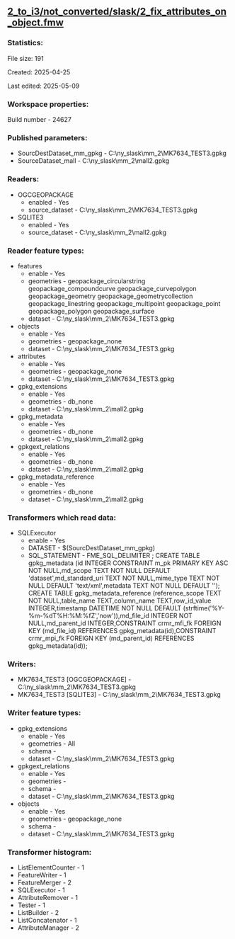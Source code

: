 ﻿## [2_to_i3/not_converted/slask/2_fix_attributes_on_object.fmw](https://github.com/kicki58/kix_working_dir/blob/master/2_to_i3/not_converted/slask/2_fix_attributes_on_object.fmw)

### Statistics:
File size: 191

Created: 2025-04-25

Last edited: 2025-05-09


### Workspace properties:
Build number    - 24627

### Published parameters:
*  SourcDestDataset_mm_gpkg    -   C:\ny_slask\mm_2\MK7634_TEST3.gpkg
*  SourceDataset_mall    -   C:\ny_slask\mm_2\mall2.gpkg

### Readers:
*  OGCGEOPACKAGE
    * enabled    -  Yes
    * source_dataset    -   C:\ny_slask\mm_2\MK7634_TEST3.gpkg
*  SQLITE3
    * enabled    -  Yes
    * source_dataset    -   C:\ny_slask\mm_2\mall2.gpkg

### Reader feature types:
*  features
    * enable - Yes
    * geometries - geopackage_circularstring geopackage_compoundcurve geopackage_curvepolygon geopackage_geometry geopackage_geometrycollection geopackage_linestring geopackage_multipoint geopackage_point geopackage_polygon geopackage_surface
    * dataset - C:\ny_slask\mm_2\MK7634_TEST3.gpkg
*  objects
    * enable - Yes
    * geometries - geopackage_none
    * dataset - C:\ny_slask\mm_2\MK7634_TEST3.gpkg
*  attributes
    * enable - Yes
    * geometries - geopackage_none
    * dataset - C:\ny_slask\mm_2\MK7634_TEST3.gpkg
*  gpkg_extensions
    * enable - Yes
    * geometries - db_none
    * dataset - C:\ny_slask\mm_2\mall2.gpkg
*  gpkg_metadata
    * enable - Yes
    * geometries - db_none
    * dataset - C:\ny_slask\mm_2\mall2.gpkg
*  gpkgext_relations
    * enable - Yes
    * geometries - db_none
    * dataset - C:\ny_slask\mm_2\mall2.gpkg
*  gpkg_metadata_reference
    * enable - Yes
    * geometries - db_none
    * dataset - C:\ny_slask\mm_2\mall2.gpkg

### Transformers which read data:
*  SQLExecutor
    * enable    -   Yes
    * DATASET    -   $(SourcDestDataset_mm_gpkg)
    * SQL_STATEMENT    -   FME_SQL_DELIMITER ;
CREATE TABLE gpkg_metadata (id INTEGER CONSTRAINT m_pk PRIMARY KEY ASC NOT NULL,md_scope TEXT NOT NULL DEFAULT 'dataset',md_standard_uri TEXT NOT NULL,mime_type TEXT NOT NULL DEFAULT 'text/xml',metadata TEXT NOT NULL DEFAULT '');
CREATE TABLE gpkg_metadata_reference (reference_scope TEXT NOT NULL,table_name TEXT,column_name TEXT,row_id_value INTEGER,timestamp DATETIME NOT NULL DEFAULT (strftime('%Y-%m-%dT%H:%M:%fZ','now')),md_file_id INTEGER NOT NULL,md_parent_id INTEGER,CONSTRAINT crmr_mfi_fk FOREIGN KEY (md_file_id) REFERENCES gpkg_metadata(id),CONSTRAINT crmr_mpi_fk FOREIGN KEY (md_parent_id) REFERENCES gpkg_metadata(id));

### Writers:
*  MK7634_TEST3 [OGCGEOPACKAGE]    -   C:\ny_slask\mm_2\MK7634_TEST3.gpkg
*  MK7634_TEST3 [SQLITE3]    -   C:\ny_slask\mm_2\MK7634_TEST3.gpkg

### Writer feature types:
*  gpkg_extensions
    * enable - Yes
    * geometries - All
    * schema - 
    * dataset - C:\ny_slask\mm_2\MK7634_TEST3.gpkg
*  gpkgext_relations
    * enable - Yes
    * geometries - 
    * schema - 
    * dataset - C:\ny_slask\mm_2\MK7634_TEST3.gpkg
*  objects
    * enable - Yes
    * geometries - geopackage_none
    * schema - 
    * dataset - C:\ny_slask\mm_2\MK7634_TEST3.gpkg

### Transformer histogram:
*  ListElementCounter    -   1
*  FeatureWriter    -   1
*  FeatureMerger    -   2
*  SQLExecutor    -   1
*  AttributeRemover    -   1
*  Tester    -   1
*  ListBuilder    -   2
*  ListConcatenator    -   1
*  AttributeManager    -   2

